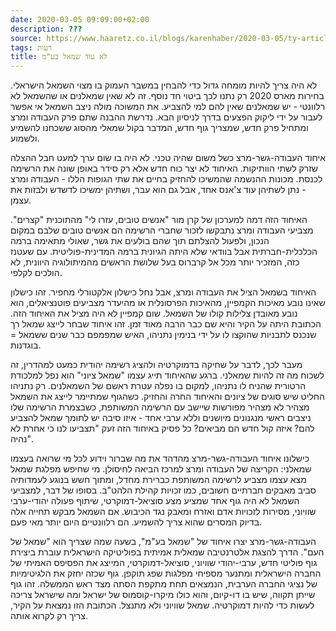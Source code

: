 ```yaml
---
date: 2020-03-05 09:09:00+02:00
description: ???
source: https://www.haaretz.co.il/blogs/karenhaber/2020-03-05/ty-article/0000017f-f8b6-d460-afff-fbf6e6a80000
tags: דעות
title: לא עוד שמאל בע"מ
---
```


לא היה צריך להיות מומחה גדול כדי להבחין במשבר העמוק בו מצוי השמאל הישראלי. בחירות מארס 2020 רק נתנו לכך ביטוי חד נוסף. זה לא שאין שמאלנים או שהשמאל לא רלוונטי - יש שמאלנים שאין להם למי להצביע. את המשוכה מולה ניצב השמאל אי אפשר לעבור על ידי ליקוק הפצעים בדרך לניסיון הבא. נדרשת ההבנה שתם פרק העבודה ומרצ ומתחיל פרק חדש, שמצריך גוף חדש, המדבר בקול שמאלי מהסוג ששכחנו להשמיע ולשמוע.

איחוד העבודה-גשר-מרצ כשל משום שהיה טכני. לא היה בו שום ערך למעט חבל ההצלה שזרק לשתי הוותיקות. האיחוד לא יצר כוח חדש אלא רק סידר באופן שונה את הרשימה לכנסת. מכונות ההנשמה שהמשיכו להחזיק בחיים את שתי הגופות הללו - העבודה ומרצ - נתן לשתיהן עוד צ'אנס אחד, אבל גם הוא עבר, ושתיהן ימשיכו לדשדש ולבזות את עצמן.

האיחוד הזה דמה למערכון של קרן מור "אנשים טובים, עזרו לי" מהתוכנית "קצרים". מצביעי העבודה ומרצ נתבקשו לזכור שחברי הרשימה הם אנשים טובים שלבם במקום הנכון, ולפעול להצלתם תוך שהם בולעים את גשר, שאולי מתאימה ברמה הכלכלית-חברתית אבל בוודאי שלא היתה הגיונית ברמה המדינית-פוליטית. עם שעטנז כזה, המזכיר יותר מכל אל קרברוס בעל שלושת הראשים מהמיתולוגיה היוונית, לא הולכים לקלפי.

האיחוד בשמאל הציל את העבודה ומרצ, אבל נחל כישלון אלקטורלי מחפיר. זהו כישלון שאינו נובע מאיכות הקמפיין, מהאיכות הפרסונלית או מהיעדר מצביעים פוטנציאלים, הוא נובע מאובדן צלילות קולו של השמאל. שום קמפיין לא היה מציל את האיחוד הזה. הכתובת היתה על הקיר והיא שם כבר הרבה מאוד זמן. זהו איחוד שבחר לייצג שמאל רך שנכנס לתבניות שהוקצו לו על ידי בנימין נתניהו, האיש שמפמפם כבר שנים ששמאל = בוגדנות.

מעבר לכך, לדבר על שחיקה בדמוקרטיה ולהציג רשימה יהודית כמעט למהדרין, זה לשכוח מה זה להיות שמאלני. ברגע שהאיחוד תייג עצמו "שמאל ציוני" הוא נפל למלכודת הרטורית שהניח לו נתניהו, למקום בו נפלה עטרת ראשם של השמאלנים. רק נתניהו החליט שיש סוגים של ציונים והאיחוד החרה והחזיק. כשהגוף שמתיימר לייצג את השמאל מצהיר לא מצהיר מפורשות שיישב עם הרשימה המשותפת, כשבצמרת הרשימה שלו ניצבים ראשי מנגנונים מיושנים וללא ערבי אחד - איזו סיבה יש לתומך שמאל להצביע להם? איזה קול חדש הם מביאים? כל פסיק באיחוד הזה זעק "תצביעו לנו כי אחרת לא נהיה".

כישלונו איחוד העבודה-גשר-מרצ מהדהד את מה שברור וידוע לכל מי שרואה בעצמו שמאלני: הקריצה של העבודה ומרצ למרכז הביאה לחיסולן. מי שחיפש מפלגת שמאל מצא עצמו מצביע לרשימה המשותפת כברירת מחדל, ומתוך חשש בנוגע לעמדותיה סביב מאבקים חברתיים חשובים, כמו זכויות קהילת הלהט"ב. בסופו של דבר, למצביעי השמאל לא היה גוף אחד שמציע מצע סוציאל-דמוקרטי, שיתוף פעולה יהודי-ערבי שוויוני, מסירות לזכויות אדם ואזרח ומאבק נגד הכיבוש. אם השמאל מבקש תחייה אלה בדיוק המסרים שהוא צריך להשמיע. הם רלוונטיים היום יותר מאי פעם.

העבודה-גשר-מרצ יצרו איחוד של "שמאל בע"מ", בשעה שמה שצריך הוא "שמאל של העם". הדרך להצגת אלטרנטיבה שמאלית אמיתית בפוליטיקה הישראלית עוברת ביצירת גוף פוליטי חדש, ערבי-יהודי שוויוני, סוציאל-דמוקרטי, המייצג את הפסיפס האמיתי של החברה הישראלית ומתנער מספיחי מפלגות שפג תוקפן. גוף שכזה יחזק את הלגיטימיות של נציגי החברה הערבית, הנמצאים תחת מתקפת הסתה מצד ראש הממשלה. זהו גוף שייתן תקווה, שיש בו דו-קיום, והוא כולו מיקרו-קוסמוס של ישראל ומה שישראל צריכה לעשות כדי להיות דמוקרטיה. שמאל שוויוני ולא מתנצל. הכתובת הזו נמצאת על הקיר, צריך רק לקרוא אותה.